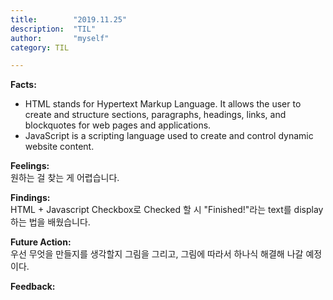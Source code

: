 ```yaml
---
title:        "2019.11.25"
description:  "TIL"
author:       "myself"
category: TIL

---
```


**Facts:**  
- HTML stands for Hypertext Markup Language. It allows the user to create and structure sections, paragraphs, headings, links, and blockquotes for web pages and applications.
- JavaScript is a scripting language used to create and control dynamic website content.

**Feelings:**  
원하는 걸 찾는 게 어렵습니다.

**Findings:**  
HTML + Javascript Checkbox로 Checked 할 시 "Finished!"라는 text를 display 하는 법을 배웠습니다. 

**Future Action:**  
우선 무엇을 만들지를 생각할지 그림을 그리고, 그림에 따라서 하나식 해결해 나갈 예정이다. 

**Feedback:**  